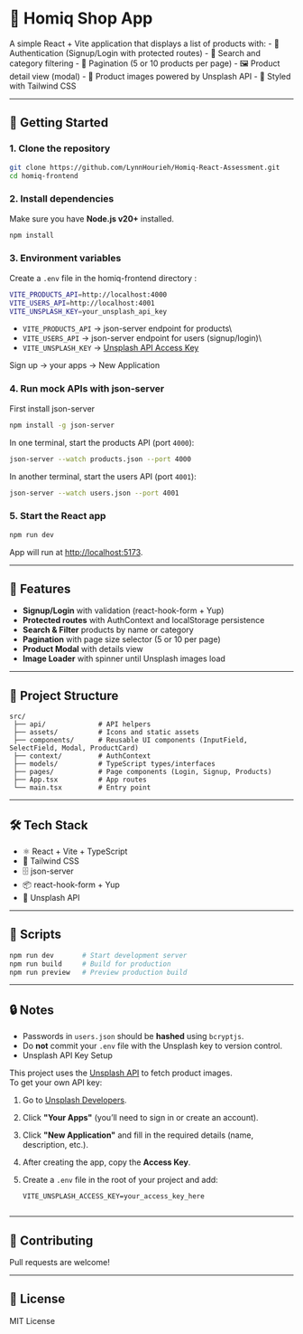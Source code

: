 # 🛒 Homiq Shop App

A simple React + Vite application that displays a list of products
with: - 🔐 Authentication (Signup/Login with protected routes) - 🔎
Search and category filtering - 📑 Pagination (5 or 10 products per
page) - 🖼️ Product detail view (modal) - 🌆 Product images powered by
Unsplash API - 🎨 Styled with Tailwind CSS

------------------------------------------------------------------------

## 🚀 Getting Started

### 1. Clone the repository

``` bash
git clone https://github.com/LynnHourieh/Homiq-React-Assessment.git
cd homiq-frontend
```

### 2. Install dependencies

Make sure you have **Node.js v20+** installed.

``` bash
npm install
```

### 3. Environment variables

Create a `.env` file in the homiq-frontend directory :

``` bash
VITE_PRODUCTS_API=http://localhost:4000
VITE_USERS_API=http://localhost:4001
VITE_UNSPLASH_KEY=your_unsplash_api_key
```

-   `VITE_PRODUCTS_API` → json-server endpoint for products\
-   `VITE_USERS_API` → json-server endpoint for users (signup/login)\
-   `VITE_UNSPLASH_KEY` → [Unsplash API Access
    Key](https://unsplash.com/developers)

Sign up -> your apps -> New Application
### 4. Run mock APIs with json-server
First install json-server 
```bash
npm install -g json-server

```

In one terminal, start the products API (port `4000`):

``` bash
json-server --watch products.json --port 4000
```

In another terminal, start the users API (port `4001`):

``` bash
json-server --watch users.json --port 4001
```

### 5. Start the React app

``` bash
npm run dev
```

App will run at <http://localhost:5173>.

------------------------------------------------------------------------

## 🧩 Features

-   **Signup/Login** with validation (react-hook-form + Yup)
-   **Protected routes** with AuthContext and localStorage persistence
-   **Search & Filter** products by name or category
-   **Pagination** with page size selector (5 or 10 per page)
-   **Product Modal** with details view
-   **Image Loader** with spinner until Unsplash images load

------------------------------------------------------------------------

## 📂 Project Structure

    src/
     ├── api/             # API helpers
     ├── assets/          # Icons and static assets
     ├── components/      # Reusable UI components (InputField, SelectField, Modal, ProductCard)
     ├── context/         # AuthContext
     ├── models/          # TypeScript types/interfaces
     ├── pages/           # Page components (Login, Signup, Products)
     ├── App.tsx          # App routes
     └── main.tsx         # Entry point

------------------------------------------------------------------------

## 🛠️ Tech Stack

-   ⚛️ React + Vite + TypeScript
-   🎨 Tailwind CSS
-   🗄️ json-server
-   📦 react-hook-form + Yup
-   🌆 Unsplash API

------------------------------------------------------------------------

## 📜 Scripts

``` bash
npm run dev       # Start development server
npm run build     # Build for production
npm run preview   # Preview production build
```

------------------------------------------------------------------------

## 🔒 Notes

-   Passwords in `users.json` should be **hashed** using `bcryptjs`.
-   Do **not** commit your `.env` file with the Unsplash key to version
    control.
-   Unsplash API Key Setup



This project uses the [Unsplash API](https://unsplash.com/developers) to fetch product images.  
To get your own API key:

1. Go to [Unsplash Developers](https://unsplash.com/developers).
2. Click **"Your Apps"** (you’ll need to sign in or create an account).
3. Click **"New Application"** and fill in the required details (name, description, etc.).
4. After creating the app, copy the **Access Key**.
5. Create a `.env` file in the root of your project and add:

   ```env
   VITE_UNSPLASH_ACCESS_KEY=your_access_key_here


------------------------------------------------------------------------

## 🤝 Contributing

Pull requests are welcome!

------------------------------------------------------------------------

## 📄 License

MIT License
